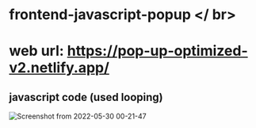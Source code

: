 # frontend-javascript-popup </ br>

# web url: https://pop-up-optimized-v2.netlify.app/


## javascript code (used looping)
![Screenshot from 2022-05-30 00-21-47](https://user-images.githubusercontent.com/30619186/170887013-3b4d9a59-0a93-4c56-8231-e9a0aa519151.png)
